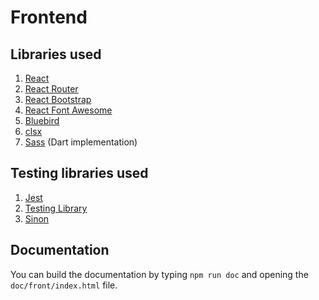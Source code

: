 # Frontend

## Libraries used
1. [React](https://reactjs.org/)
2. [React Router](https://reacttraining.com/react-router/web/guides/quick-start)
3. [React Bootstrap](https://react-bootstrap.github.io/)
4. [React Font Awesome](https://www.npmjs.com/package/@fortawesome/react-fontawesome)
5. [Bluebird](http://bluebirdjs.com/docs/getting-started.html)
6. [clsx](https://www.npmjs.com/package/clsx)
7. [Sass](https://sass-lang.com/) (Dart implementation)

## Testing libraries used
1. [Jest](https://jestjs.io/en/)
2. [Testing Library](https://testing-library.com/)
3. [Sinon](https://sinonjs.org/)

## Documentation
You can build the documentation by typing `npm run doc` and opening the `doc/front/index.html` file.
